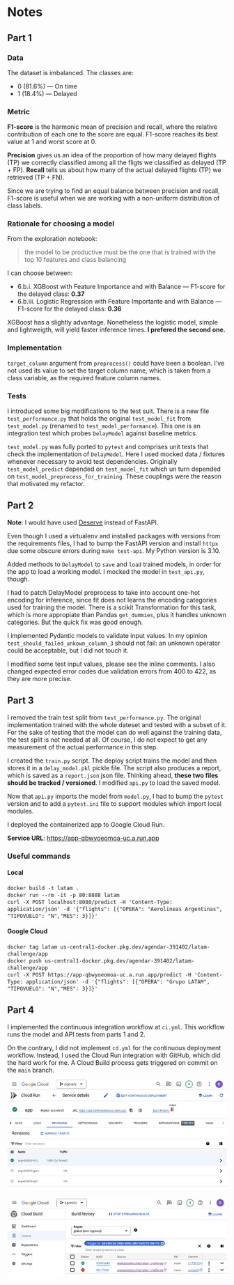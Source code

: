 # Notes

## Part 1

### Data

The dataset is imbalanced. The classes are:
* 0 (81.6%) — On time
* 1 (18.4%) — Delayed

### Metric

**F1-score** is the harmonic mean of precision and recall, where the relative contribution of each one to the score are equal.
F1-score reaches its best value at 1 and worst score at 0.

**Precision** gives us an idea of the proportion of how many delayed flights (TP) we correctly classified among all the fligts we classified as delayed (TP + FP).
**Recall** tells us about how many of the actual delayed flights (TP) we retrieved (TP + FN).

Since we are trying to find an equal balance between precision and recall, F1-score is useful when we are working with a non-uniform distribution of class labels.

### Rationale for choosing a model

From the exploration notebook:
> the model to be productive must be the one that is trained with the top 10 features and class balancing

I can choose between:
* 6.b.i. XGBoost with Feature Importance and with Balance — F1-score for the delayed class: **0.37**
* 6.b.iii. Logistic Regression with Feature Importante and with Balance — F1-score for the delayed class: **0.36**

XGBoost has a slightly advantage. Nonetheless the logistic model, simple and lightweigth, will yield faster inference times. **I prefered the second one.**

### Implementation

`target_column` argument from `preprocess()` could have been a boolean. I've not used its value to set the target column name, which is taken from a class variable, as the required feature column names.

### Tests

I introduced some big modifications to the test suit. There is a new file `test_performance.py` that holds the original `test_model_fit` from `test_model.py` (renamed to `test_model_performance`). This one is an
integration test which probes `DelayModel` against baseline metrics.

`test_model.py` was fully ported to `pytest` and comprises unit tests that check the implementation of `DelayModel`. Here I used mocked data / fixtures whenever necessary to avoid test dependencies. Originally `test_model_predict` depended on `test_model_fit` which un turn depended on `test_model_preprocess_for_training`. These couplings were the reason that motivated my refactor.

## Part 2

**Note**: I would have used [Deserve](https://github.com/matiasbattocchia/deserve) instead of FastAPI.

Even though I used a virtualenv and installed packages with versions from the requirements files, I had to bump the FastAPI version and install `httpx` due some obscure errors during `make test-api`. My Python version is 3.10.

Added methods to `DelayModel` to `save` and `load` trained models, in order for the app to load a working model. I mocked the model in `test_api.py`, though.

I had to patch DelayModel preprocess to take into account one-hot encoding for inference, since fit does not learns the encoding
categories used for training the model. There is a scikit Transformation for this task, which is more appropiate than Pandas `get_dummies`, plus it handles unknown categories. But the quick fix was good enough.

I implemented Pydantic models to validate input values. In my opinion `test_should_failed_unkown_column_3` should not fail:
an unknown operator could be acceptable, but I did not touch it.

I modified some test input values, please see the inline comments. I also changed expected error codes due validation errors from 400 to 422, as they are more precise.

## Part 3

I removed the train test split from `test_performance.py`. The original implementation trained with the whole dateset and tested with a subset of it. For the sake of testing that the model can do well against the training data, the test split is not needed at all. Of course, I do not expect to get any measurement of the actual performance in this step.

I created the `train.py` script. The deploy script trains the model and then stores it in a `delay_model.pkl` pickle file. The script also produces a report, which is saved as a `report.json` json file. Thinking ahead, **these two files should be tracked / versioned**. I modified `api.py` to load the saved model.

Now that `api.py` imports the model from `model.py`, I had to bump the `pytest` version and to add a `pytest.ini` file to support modules which import local modules.

I deployed the containerized app to Google Cloud Run.

**Service URL**: https://app-qbwyoeomoa-uc.a.run.app

### Useful commands

#### Local

```
docker build -t latam .
docker run --rm -it -p 80:8888 latam
curl -X POST localhost:8080/predict -H 'Content-Type: application/json' -d '{"flights": [{"OPERA": "Aerolineas Argentinas", "TIPOVUELO": "N","MES": 3}]}'
```

#### Google Cloud

```
docker tag latam us-central1-docker.pkg.dev/agendar-391402/latam-challenge/app
docker push us-central1-docker.pkg.dev/agendar-391402/latam-challenge/app
curl -X POST https://app-qbwyoeomoa-uc.a.run.app/predict -H 'Content-Type: application/json' -d '{"flights": [{"OPERA": "Grupo LATAM", "TIPOVUELO": "N","MES": 3}]}'
```

## Part 4

I implemented the continuous integration workflow at `ci.yml`. This workflow runs the model and API tests from parts 1 and 2.

On the contrary, I did not implement `cd.yml` for the continuous deployment workflow. Instead, I used the Cloud Run integration with GitHub, which did the hard work for me. A Cloud Build process gets triggered on commit on the `main` branch. 

![](gcp-screenshot-1.png)

![](gcp-screenshot-2.png)